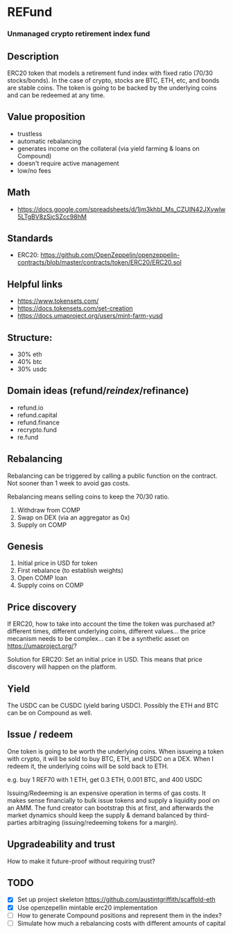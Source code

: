 # REFund
### Unmanaged crypto retirement index fund

## Description
ERC20 token that models a retirement fund index with fixed ratio (70/30 stocks/bonds). In the case of crypto, stocks are BTC, ETH, etc, and bonds are stable coins. The token is going to be backed by the underlying coins and can be redeemed at any time.

## Value proposition
- trustless
- automatic rebalancing
- generates income on the collateral (via yield farming & loans on Compound) 
- doesn't require active management
- low/no fees

## Math
- https://docs.google.com/spreadsheets/d/1jm3khbI_Ms_CZUIN42JXywlw5LTgBV8zSjcSZcc98hM

## Standards 
- ERC20: https://github.com/OpenZeppelin/openzeppelin-contracts/blob/master/contracts/token/ERC20/ERC20.sol

## Helpful links
- https://www.tokensets.com/
- https://docs.tokensets.com/set-creation
- https://docs.umaproject.org/users/mint-farm-yusd

## Structure:
- 30% eth
- 40% btc
- 30% usdc

## Domain ideas (refund/*reindex*/refinance)
- refund.io
- refund.capital
- refund.finance
- recrypto.fund
- re.fund

## Rebalancing
Rebalancing can be triggered by calling a public function on the contract. Not sooner than 1 week to avoid gas costs.

Rebalancing means selling coins to keep the 70/30 ratio.

1. Withdraw from COMP
2. Swap on DEX (via an aggregator as 0x)
3. Supply on COMP

## Genesis
1. Initial price in USD for token
2. First rebalance (to establish weights)
3. Open COMP loan
4. Supply coins on COMP

## Price discovery
If ERC20, how to take into account the time the token was purchased at? different times, different underlying coins, different values... the price mecanism needs to be complex... can it be a synthetic asset on https://umaproject.org/?

Solution for ERC20: Set an initial price in USD. This means that price discovery will happen on the platform.

## Yield
The USDC can be CUSDC (yield baring USDC). Possibly the ETH and BTC can be on Compound as well.

## Issue / redeem
One token is going to be worth the underlying coins. When issueing a token with crypto, it will be sold to buy BTC, ETH, and USDC on a DEX. When I redeem it, the underlying coins will be sold back to ETH.

e.g. buy 1 REF70 with 1 ETH, get 0.3 ETH, 0.001 BTC, and 400 USDC

Issuing/Redeeming is an expensive operation in terms of gas costs. It makes sense financially to bulk issue tokens and supply a liquidity pool on an AMM. The fund creator can bootstrap this at first, and afterwards the market dynamics should keep the supply & demand balanced by third-parties arbitraging (issuing/redeeming tokens for a margin).

## Upgradeability and trust

How to make it future-proof without requiring trust?

## TODO
- [x] Set up project skeleton https://github.com/austintgriffith/scaffold-eth
- [x] Use openzepellin mintable erc20 implementation
- [ ] How to generate Compound positions and represent them in the index?
- [ ] Simulate how much a rebalancing costs with different amounts of capital
